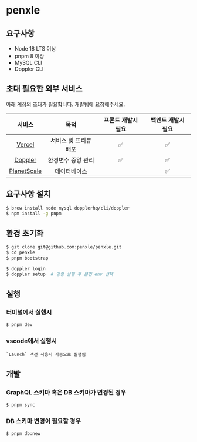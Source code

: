 # penxle

## 요구사항

- Node 18 LTS 이상
- pnpm 8 이상
- MySQL CLI
- Doppler CLI

## 초대 필요한 외부 서비스

아래 계정의 초대가 필요합니다. 개발팀에 요청해주세요.

| 서비스 | 목적 | 프론트 개발시 필요 | 백엔드 개발시 필요 |
| :---: | :---: | :---: | :---: |
| [Vercel](https://vercel.com) | 서비스 및 프리뷰 배포 | :white_check_mark: | :white_check_mark: |
| [Doppler](https://doppler.com) | 환경변수 중앙 관리 | :white_check_mark: | :white_check_mark: |
| [PlanetScale](https://planetscale.com) | 데이터베이스 | | :white_check_mark: |

## 요구사항 설치

``` bash
$ brew install node mysql dopplerhq/cli/doppler
$ npm install -g pnpm
```

## 환경 초기화

```bash
$ git clone git@github.com:penxle/penxle.git
$ cd penxle
$ pnpm bootstrap

$ doppler login
$ doppler setup  # 명령 실행 후 본인 env 선택
```

## 실행

### 터미널에서 실행시

```bash
$ pnpm dev
```

### vscode에서 실행시

```
`Launch` 액션 사용시 자동으로 실행됨
```

## 개발 

### GraphQL 스키마 혹은 DB 스키마가 변경된 경우 

```bash
$ pnpm sync
```

### DB 스키마 변경이 필요할 경우

```bash
$ pnpm db:new
```
